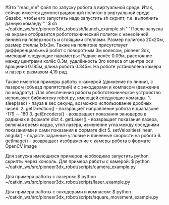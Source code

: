 #Это "read_me" файл по запуску робота в виртуальной среде.
Итак, сейчас имеется демонстрационный полигон в виртуальной среде Gazebo, чтобы его запустить надо запустить sh скрипт,
т.е. выполнить данную команду
'''
$ sh ~/catkin_ws/src/pioneer3dx_robot/sh/launch_example.sh
'''
После запуска на экране отобразится робототехнический полигон с нанесённой линией на поверхность и стоящими стеллами.
Размер полигона 20х20м, размер стеллы 1х1х3м.
Также на полигоне присутствует дифференциальный робот с поворотным 3м колесом, pioneer 3dx, имеющий следующие параметры:
Радиус колёс 0.09м, расстояние между центрами колёс 0.3м, удалённость 3го колеса от центра оси вращения 0.185м,
длина робота 0.345м. На роботе установлена камера и лазер с размахом 4,19 рад.

Также имеются примеры работы с камерой (движение по линии), с лазером (объезд препятствий) и с энкодерами и
компасом (движение по квадрату).
Для обеспечения работы робототехническое устройство использует библиотеку robot.py, имеющей следующие команды:
    1. sleep(sec) - пауза в sec секунд, возможно использование дробных чисел.
    2. getDirection() - возвращает направление робота в диапазоне -179 -- 180
    3. getEncoders() - возвращает показания экнодеров в радианах в формате dict
    4. getLaser() - возвращает показания лазера, включая время кадра, угол лазера, изменение угла между соседними
показаниями и сами показания в формате dict
    5. setVelosities(linear, angular) - подасть заданные угловые и линейные скорости на робота
    6. getImage() - возвращает изображение с камеры робота в формате OpenCV image

Для запуска имеющихся примеров необходимо запустить python скрипты через консоль.
Для примера работы с камерой:
$ python ~/catkin_ws/src/pioneer3dx_robot/scripts/camera_example.py

Для примера работы с лазером:
$ python ~/catkin_ws/src/pioneer3dx_robot/scripts/laser_example.py

Для примера работы с энкодерами и компасом:
$ python ~/catkin_ws/src/pioneer3dx_robot/scripts/square_movement_example.py



